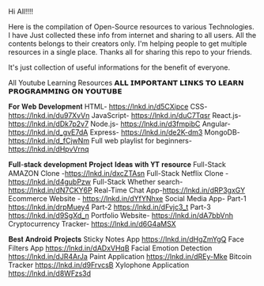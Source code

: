 Hi All!!!!

Here is the compilation of Open-Source resources to various Technologies. I have Just collected these info from internet and sharing to all users. All the contents belongs to their creators only. I'm helping people to get multiple resources in a single place. Thanks all for sharing this repo to your friends. 

It's just collection of useful informations for the benefit of everyone.

All Youtube Learning Resources
𝗔𝗟𝗟 𝗜𝗠𝗣𝗢𝗥𝗧𝗔𝗡𝗧 𝗟𝗜𝗡𝗞𝗦 𝗧𝗢 𝗟𝗘𝗔𝗥𝗡 𝗣𝗥𝗢𝗚𝗥𝗔𝗠𝗠𝗜𝗡𝗚 𝗢𝗡 𝗬𝗢𝗨𝗧𝗨𝗕𝗘
  
𝐅𝐨𝐫 𝐖𝐞𝐛 𝐃𝐞𝐯𝐞𝐥𝐨𝐩𝐦𝐞𝐧𝐭
HTML- https://lnkd.in/d5CXipce
CSS- https://lnkd.in/du97XvVn
JavaScript- https://lnkd.in/duC7Tqsr
React.js- https://lnkd.in/dDk7p2v7
Node.js- https://lnkd.in/d3fmpibC
Angular- https://lnkd.in/d_gvE7dA
Express- https://lnkd.in/de2K-dm3
MongoDB- https://lnkd.in/d_fCjwNm
Full web playlist for beginners- https://lnkd.in/dHpvVrnq

𝐅𝐮𝐥𝐥-𝐬𝐭𝐚𝐜𝐤 𝐝𝐞𝐯𝐞𝐥𝐨𝐩𝐦𝐞𝐧𝐭 𝐏𝐫𝐨𝐣𝐞𝐜𝐭 𝐈𝐝𝐞𝐚𝐬 𝐰𝐢𝐭𝐡 𝐘𝐓 𝐫𝐞𝐬𝐨𝐮𝐫𝐜𝐞
Full-Stack AMAZON Clone -https://lnkd.in/dxcZTAsn
Full-Stack Netflix Clone -https://lnkd.in/d4gubPzw
Full-Stack Whether search- https://lnkd.in/dN7CKY6P
Real-Time Chat App-https://lnkd.in/dRP3gxGY
Ecommerce Website - https://lnkd.in/dYfYNhxe
Social Media App-
Part-1 https://lnkd.in/drpMuey4
Part-2 https://lnkd.in/dFvjc3_t
Part-3 https://lnkd.in/d9SgXd_n
Portfolio Website- https://lnkd.in/dA7bbVnh
Cryptocurrency Tracker- https://lnkd.in/d6G4aMSX

𝐁𝐞𝐬𝐭 𝐀𝐧𝐝𝐫𝐨𝐢𝐝 𝐏𝐫𝐨𝐣𝐞𝐜𝐭𝐬
Sticky Notes App https://lnkd.in/dHgZmYgQ
Face Filters App https://lnkd.in/dADxVHqB
Facial Emotion Detection https://lnkd.in/dJR4ArJa
Paint Application https://lnkd.in/dREy-Mke
Bitcoin Tracker https://lnkd.in/d9FrvcsB
Xylophone Application https://lnkd.in/d8WFzs3d
